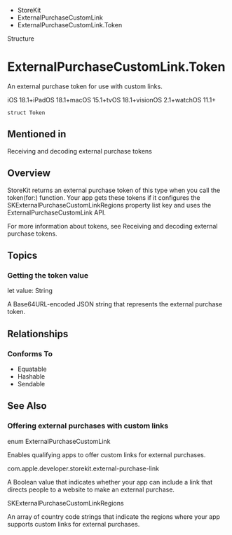 

- StoreKit
- ExternalPurchaseCustomLink
-  ExternalPurchaseCustomLink.Token 

Structure

# ExternalPurchaseCustomLink.Token

An external purchase token for use with custom links.

iOS 18.1+iPadOS 18.1+macOS 15.1+tvOS 18.1+visionOS 2.1+watchOS 11.1+

``` source
struct Token
```

## Mentioned in 

Receiving and decoding external purchase tokens

## Overview

StoreKit returns an external purchase token of this type when you call the token(for:) function. Your app gets these tokens if it configures the SKExternalPurchaseCustomLinkRegions property list key and uses the ExternalPurchaseCustomLink API.

For more information about tokens, see Receiving and decoding external purchase tokens.

## Topics

### Getting the token value

let value: String

A Base64URL-encoded JSON string that represents the external purchase token.

## Relationships

### Conforms To

- Equatable
- Hashable
- Sendable

## See Also

### Offering external purchases with custom links

enum ExternalPurchaseCustomLink

Enables qualifying apps to offer custom links for external purchases.

com.apple.developer.storekit.external-purchase-link

A Boolean value that indicates whether your app can include a link that directs people to a website to make an external purchase.

SKExternalPurchaseCustomLinkRegions

An array of country code strings that indicate the regions where your app supports custom links for external purchases.

